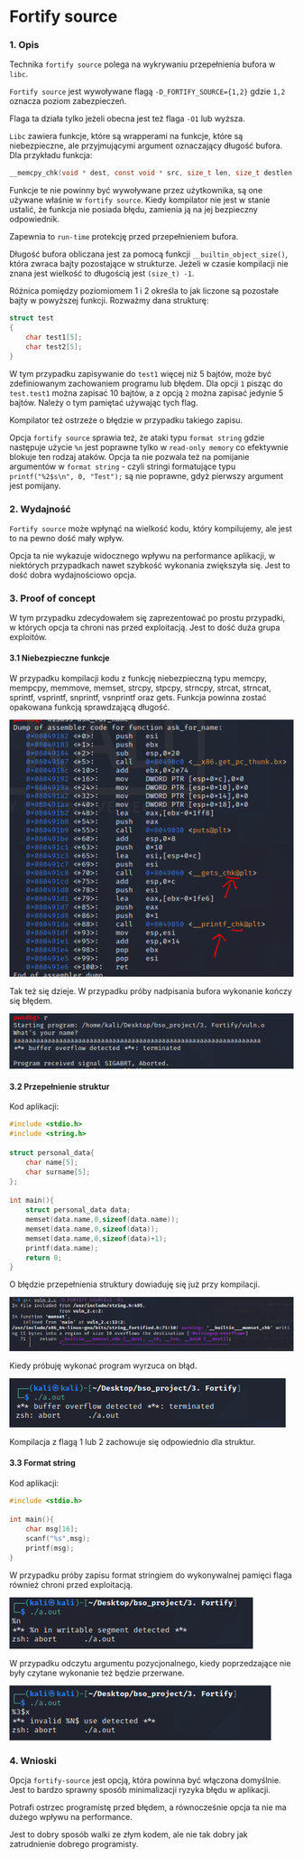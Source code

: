 # Fortify source

### 1. Opis

Technika `fortify source` polega na wykrywaniu przepełnienia bufora w `libc`. 

`Fortify source` jest wywoływane flagą `-D_FORTIFY_SOURCE={1,2}` gdzie `1,2` oznacza poziom zabezpieczeń.

Flaga ta działa tylko jeżeli obecna jest też flaga `-O1` lub wyższa.

`Libc` zawiera funkcje, które są wrapperami na funkcje, które są niebezpieczne, ale przyjmującymi argument oznaczający długość bufora. Dla przykładu funkcja:

```c
__memcpy_chk(void * dest, const void * src, size_t len, size_t destlen)
```

Funkcje te nie powinny być wywoływane przez użytkownika, są one używane właśnie w `fortify source`. Kiedy kompilator nie jest w stanie ustalić, że funkcja nie posiada błędu, zamienia ją na jej bezpieczny odpowiednik.

Zapewnia to `run-time` protekcję przed przepełnieniem bufora.

Długość bufora obliczana jest za pomocą funkcji `__builtin_object_size()`, która zwraca bajty pozostające w strukturze. Jeżeli w czasie kompilacji nie znana jest wielkość to długością jest `(size_t) -1`.

Różnica pomiędzy poziomiomem 1 i 2 określa to jak liczone są pozostałe bajty w powyższej funkcji. Rozważmy dana strukturę:

```c
struct test
{
    char test1[5];
    char test2[5];
}
```

W tym przypadku zapisywanie do `test1` więcej niż 5 bajtów, może być zdefiniowanym zachowaniem programu lub błędem. Dla opcji `1` pisząc do `test.test1` można zapisać 10 bajtów, a z opcją `2` można zapisać jedynie 5 bajtów. Należy o tym pamiętać używając tych flag.

Kompilator też ostrzeże o błędzie w przypadku takiego zapisu.

Opcja `fortify source` sprawia też, że ataki typu `format string` gdzie następuje użycie `%n` jest poprawne tylko w `read-only memory` co efektywnie blokuje ten rodzaj ataków. Opcja ta nie pozwala też na pomijanie argumentów w `format string` - czyli stringi formatujące typu `printf("%2$s\n", 0, "Test");` są nie poprawne, gdyż pierwszy argument jest pomijany.



### 2. Wydajność

`Fortify source` może wpłynąć na wielkość kodu, który kompilujemy, ale jest to na pewno dość mały wpływ.

Opcja ta nie wykazuje widocznego wpływu na performance aplikacji, w niektórych przypadkach nawet szybkość wykonania zwiększyła się. Jest to dość dobra wydajnościowo opcja.

### 3. Proof of concept

W tym przypadku zdecydowałem się zaprezentować po prostu przypadki, w których opcja ta chroni nas przed exploitacją. Jest to dość duża grupa exploitów.

#### 3.1 Niebezpieczne funkcje

W przypadku kompilacji kodu z funkcję niebezpieczną typu memcpy, mempcpy, memmove, memset, strcpy, stpcpy, strncpy, strcat, strncat, sprintf, vsprintf, snprintf, vsnprintf oraz gets. Funkcja powinna zostać opakowana funkcją sprawdzającą długość.

![img.png](img/img.png)

Tak też się dzieje. W przypadku próby nadpisania bufora wykonanie kończy się błędem.

![img_1.png](img/img_1.png)

#### 3.2 Przepełnienie struktur

Kod aplikacji:

```c
#include <stdio.h>
#include <string.h>

struct personal_data{
	char name[5];
	char surname[5];
};

int main(){
	struct personal_data data;
	memset(data.name,0,sizeof(data.name));
	memset(data.name,0,sizeof(data));
	memset(data.name,0,sizeof(data)+1);
	printf(data.name);
	return 0;
}


```

O błędzie przepełnienia struktury dowiaduję się już przy kompilacji.

![img_2.png](img/img_2.png)

Kiedy próbuję wykonać program wyrzuca on błąd.

![img_3.png](img/img_3.png)

Kompilacja z flagą 1 lub 2 zachowuje się odpowiednio dla struktur.

#### 3.3 Format string

Kod aplikacji:

```c
#include <stdio.h>

int main(){
	char msg[16];
	scanf("%s",msg);
	printf(msg);
}
```
W przypadku próby zapisu format stringiem do wykonywalnej pamięci flaga również chroni przed exploitacją.

![img_4.png](img/img_4.png)

W przypadku odczytu argumentu pozycjonalnego, kiedy poprzedzające nie były czytane wykonanie też będzie przerwane.

![img_5.png](img/img_5.png)

### 4. Wnioski

Opcja `fortify-source` jest opcją, która powinna być włączona domyślnie. Jest to bardzo sprawny sposób minimalizacji ryzyka błędu w aplikacji. 


Potrafi ostrzec programistę przed błędem, a równocześnie opcja ta nie ma dużego wpływu na performance.

Jest to dobry sposób walki ze złym kodem, ale nie tak dobry jak zatrudnienie dobrego programisty.